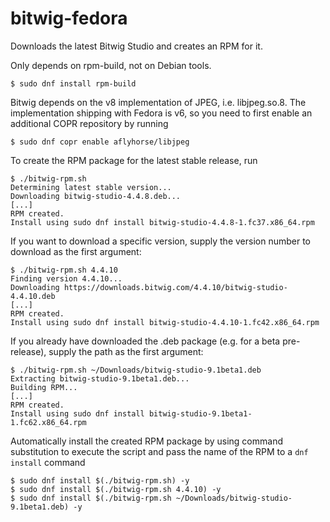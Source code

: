 # bitwig-fedora
Downloads the latest Bitwig Studio and creates an RPM for it.

Only depends on rpm-build, not on Debian tools.
``` shell
$ sudo dnf install rpm-build
```

Bitwig depends on the v8 implementation of JPEG, i.e. libjpeg.so.8. The
implementation shipping with Fedora is v6, so you need to first enable an additional COPR repository by running
``` shell
$ sudo dnf copr enable aflyhorse/libjpeg
```

To create the RPM package for the latest stable release, run
``` shell
$ ./bitwig-rpm.sh
Determining latest stable version...
Downloading bitwig-studio-4.4.8.deb...
[...]
RPM created.
Install using sudo dnf install bitwig-studio-4.4.8-1.fc37.x86_64.rpm
```

If you want to download a specific version, supply the version number to download as the first argument:
``` shell
$ ./bitwig-rpm.sh 4.4.10
Finding version 4.4.10...
Downloading https://downloads.bitwig.com/4.4.10/bitwig-studio-4.4.10.deb
[...]
RPM created.
Install using sudo dnf install bitwig-studio-4.4.10-1.fc42.x86_64.rpm
```

If you already have downloaded the .deb package (e.g. for a beta pre-release), supply the path as the first argument:
``` shell
$ ./bitwig-rpm.sh ~/Downloads/bitwig-studio-9.1beta1.deb
Extracting bitwig-studio-9.1beta1.deb...
Building RPM...
[...]
RPM created.
Install using sudo dnf install bitwig-studio-9.1beta1-1.fc62.x86_64.rpm
```

Automatically install the created RPM package by using command substitution to execute the script and pass the name of the RPM to a `dnf install` command
``` shell
$ sudo dnf install $(./bitwig-rpm.sh) -y
$ sudo dnf install $(./bitwig-rpm.sh 4.4.10) -y
$ sudo dnf install $(./bitwig-rpm.sh ~/Downloads/bitwig-studio-9.1beta1.deb) -y
```
